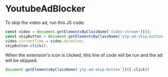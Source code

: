 # YoutubeAdBlocker

To skip the video ad, run this JS code:

```js
const video = document.getElementsByClassName('video-stream')[0];
const skipButton = document.getElementsByClassName('ytp-ad-skip-button')[0];
video.currentTime = video.duration;
skipButton.click();
```

When the extension's icon is clicked, this line of code will be run and the ad will be skipped.

```js
document.getElementsByClassName('ytp-ad-skip-button')[0].click()
```
